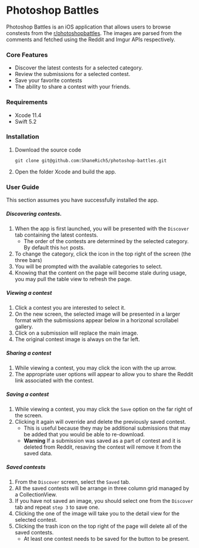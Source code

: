 # Photoshop Battles
Photoshop Battles is an iOS application that allows users to browse constests from the [r/photoshopbattles](https://www.reddit.com/r/photoshopbattles/). The images are parsed from the comments and fetched using the Reddit and Imgur APIs respectively.

### Core Features
- Discover the latest contests for a selected category.
- Review the submissions for a selected contest.
- Save your favorite contests
- The ability to share a contest with your friends.

### Requirements
- Xcode 11.4
- Swift 5.2

### Installation
1. Download the source code
   ```
   git clone git@github.com:ShaneRich5/photoshop-battles.git
   ```
1. Open the folder Xcode and build the app.


### User Guide

This section assumes you have successfully installed the app.

##### Discovering contests.
1. When the app is first launched, you will be presented with the `Discover` tab containing the latest contests.
   * The order of the contests are determined by the selected category. By default this `hot` posts.
1. To change the category, click the icon in the top right of the screen (the three bars)
1. You will be prompted with the available categories to select.
1. Knowing that the content on the page will become stale during usage, you may pull the table view to refresh the page.

##### Viewing a contest
1. Click a contest you are interested to select it.
1. On the new screen, the selected image will be presented in a larger format with the submissions appear below in a horizonal scrollabel gallery.
1. Click on a submission will replace the main image.
1. The original contest image is always on the far left.

##### Sharing a contest
1. While viewing a contest, you may click the icon with the up arrow.
1. The appropriate user options will appear to allow you to share the Reddit link associated with the contest.

##### Saving a contest
1. While viewing a contest, you may click the `Save` option on the far right of the screen.
1. Clicking it again will override and delete the previously saved contest.
   * This is useful because they may be additional submissions that may be added that you would be able to re-download.
   * **Warning** If a submission was saved as a part of contest and it is deleted from Reddit, resaving the contest will remove it from the saved data.

##### Saved contests
1. From the `Discover` screen, select the `Saved` tab.
1. All the saved contests will be arrange in three column grid managed by a CollectionView.
1. If you have not saved an image, you should select one from the `Discover` tab and repeat `step 3` to save one.
1. Clicking the one of the image will take you to the detail view for the selected contest.
1. Clicking the trash icon on the top right of the page will delete all of the saved contests.
   * At least one contest needs to be saved for the button to be present.
